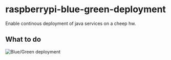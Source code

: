 # raspberrypi-blue-green-deployment
Enable continous deployment of java services on a cheep hw.

## What to do
![Blue/Green deployment](doc/blue-green-deployment.png)

